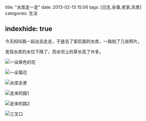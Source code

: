 title:  "水库走一走"
date:  2013-02-13 15:06
tags: [日志,杂事,老家,风景]
categories: 生活

indexhide: true
---
今天妈叫我一起出去走走，于是去了家后面的水库，一路拍了几张照片。

发现水库的水位下降了，而水坝上的草长高了许多。

![一朵紫色的花](http://githubimg.qiniudn.com/20130213_shuiku/zisehua_1.jpg "一朵紫色的花")

![一朵菊花](http://githubimg.qiniudn.com/20130213_shuiku/juhua_1.jpg "一朵菊花")

<!-- more -->

![水库全景](http://githubimg.qiniudn.com/20130213_shuiku/quanjing_1.jpg "水库全景")

![走来的路1](http://githubimg.qiniudn.com/20130213_shuiku/zailushang_1.jpg "走来的路1")

![走来的路2](http://githubimg.qiniudn.com/20130213_shuiku/zailushang_2.jpg "走来的路2")

![三叉口](http://githubimg.qiniudn.com/20130213_shuiku/sanchakou_1.jpg "三叉口")